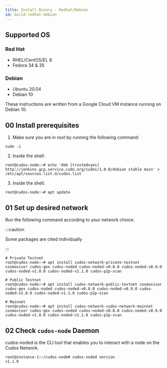 ```yaml
---
title: Install Binary - Redhat/Debian
id: build-redhat-debian
---
```


## Supported OS

### Red Hat 

* RHEL/CentOS/EL 8
* Fedora 34 & 35

### Debian 

* Ubuntu 20.04
* Debian 10

These instructions are written from a Google Cloud VM instance running on Debian 10.

## 00 Install prerequisites

1. Make sure you are in root by running the following command:

```shell
sudo -i
```

2. Inside the shell:

```shell
root@cudos-node:~# echo 'deb [trusted=yes] http://jenkins.gcp.service.cudo.org/cudos/1.0.0/debian stable main' > /etc/apt/sources.list.d/cudos.list
```

3. Inside the shell:

```shell
root@cudos-node:~# apt update
```

## 01 Set up desired network

Run the following command according to your network choice.

:::caution

Some packages are cited individually

:::

```shell
# Private Testnet
root@cudos-node:~# apt install cudos-network-private-testnet cosmovisor cudos-gex cudos-noded cudos-noded-v0.8.0 cudos-noded-v0.9.0 cudos-noded-v1.0.0 cudos-noded-v1.1.0 cudos-p2p-scan
```

```shell
# Public Testnet
root@cudos-node:~# apt install cudos-network-public-testnet cosmovisor cudos-gex cudos-noded cudos-noded-v0.8.0 cudos-noded-v0.9.0 cudos-noded-v1.0.0 cudos-noded-v1.1.0 cudos-p2p-scan
```

```shell
# Mainnet
root@cudos-node:~# apt install cudos-network-cudos-network-mainnet cosmovisor cudos-gex cudos-noded cudos-noded-v0.8.0 cudos-noded-v0.9.0 cudos-noded-v1.0.0 cudos-noded-v1.1.0 cudos-p2p-scan
```

## 02 Check `cudos-node` Daemon

cudos-noded is the CLI tool that enables you to interact with a node on the Cudos Network.

```shell
root@instance-1:~/cudos-node# cudos-noded version
v1.1.0
```
